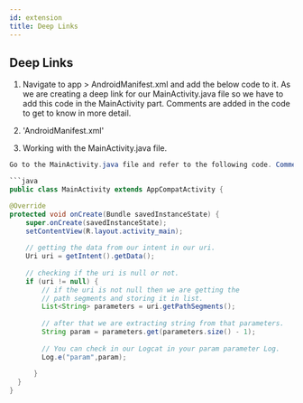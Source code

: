```yaml
---
id: extension
title: Deep Links
---
```


Deep Links
--------------------

1. Navigate to app > AndroidManifest.xml and add the below code to it. As we are creating a deep link for our MainActivity.java file so we have to add this code in the MainActivity part. Comments are added in the code to get to know in more detail.

2. 'AndroidManifest.xml'

<intent-filter>
  <action android:name="android.intent.action.VIEW" />
  <category android:name="android.intent.category.DEFAULT" />
  <category android:name="android.intent.category.BROWSABLE" />

  <!-- on below line we are specifying the host name and the scheme type in add your App name -->
   <data
        android:host="https://cleverpush.com"
        android:scheme="cleverpush" />
</intent-filter>
  
<!-- below is the same filter as above just the scheme is changed to your app name -->
<intent-filter>
  <action android:name="android.intent.action.VIEW" />
  <category android:name="android.intent.category.DEFAULT" />
  <category android:name="android.intent.category.BROWSABLE" />
<!-- here the host must be customer's website -->
  <data
    android:host="www.cleverpush.com"
    android:scheme="cleverpush" />
</intent-filter>

3. Working with the MainActivity.java file.
```java
Go to the MainActivity.java file and refer to the following code. Comments are added inside the code to understand the code in more detail.

```java
public class MainActivity extends AppCompatActivity {

@Override
protected void onCreate(Bundle savedInstanceState) {
	super.onCreate(savedInstanceState);
	setContentView(R.layout.activity_main);
		
	// getting the data from our intent in our uri.
	Uri uri = getIntent().getData();
	
	// checking if the uri is null or not.
	if (uri != null) {
		// if the uri is not null then we are getting the
		// path segments and storing it in list.
		List<String> parameters = uri.getPathSegments();
		
		// after that we are extracting string from that parameters.
		String param = parameters.get(parameters.size() - 1);
		
		// You can check in our Logcat in your param parameter Log.
		Log.e("param",param);
    
	  }
  }
}
